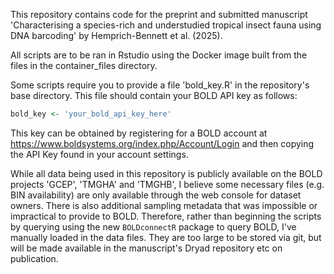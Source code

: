 This repository contains code for the preprint and submitted manuscript 'Characterising a species-rich and understudied tropical insect fauna using DNA barcoding' by Hemprich-Bennett et al. (2025).

All scripts are to be ran in Rstudio using the Docker image built from the files in the container_files directory.

Some scripts require you to provide a file 'bold_key.R' in the repository's base directory. This file should contain your BOLD API key as follows:

```R
bold_key <- 'your_bold_api_key_here'
```

This key can be obtained by registering for a BOLD account at https://www.boldsystems.org/index.php/Account/Login and then copying the API Key found in your account settings.

While all data being used in this repository is publicly available on the BOLD projects 'GCEP', 'TMGHA' and 'TMGHB', I believe some necessary files (e.g. BIN availability) are only available through the web console for dataset owners. There is also additional sampling metadata that was impossible or impractical to provide to BOLD. Therefore, rather than beginning the scripts by querying using the new `BOLDconnectR` package to query BOLD, I've manually loaded in the data files. They are too large to be stored via git, but will be made available in the manuscript's Dryad repository etc on publication.
